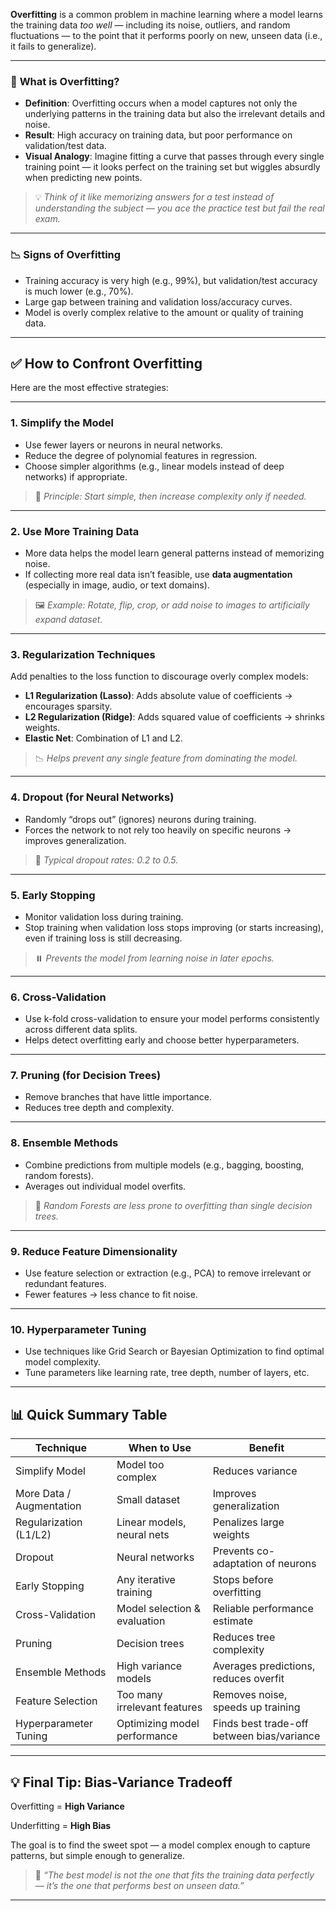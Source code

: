 **Overfitting** is a common problem in machine learning where a model learns the training data _too well_ — including its noise, outliers, and random fluctuations — to the point that it performs poorly on new, unseen data (i.e., it fails to generalize).

---

### 🎯 **What is Overfitting?**

- **Definition**: Overfitting occurs when a model captures not only the underlying patterns in the training data but also the irrelevant details and noise.
- **Result**: High accuracy on training data, but poor performance on validation/test data.
- **Visual Analogy**: Imagine fitting a curve that passes through every single training point — it looks perfect on the training set but wiggles absurdly when predicting new points.

> 💡 _Think of it like memorizing answers for a test instead of understanding the subject — you ace the practice test but fail the real exam._

---

### 📉 **Signs of Overfitting**

- Training accuracy is very high (e.g., 99%), but validation/test accuracy is much lower (e.g., 70%).
- Large gap between training and validation loss/accuracy curves.
- Model is overly complex relative to the amount or quality of training data.

---

## ✅ How to Confront Overfitting

Here are the most effective strategies:

---

### 1. **Simplify the Model**

- Use fewer layers or neurons in neural networks.
- Reduce the degree of polynomial features in regression.
- Choose simpler algorithms (e.g., linear models instead of deep networks) if appropriate.

> 🧠 _Principle: Start simple, then increase complexity only if needed._

---

### 2. **Use More Training Data**

- More data helps the model learn general patterns instead of memorizing noise.
- If collecting more real data isn’t feasible, use **data augmentation** (especially in image, audio, or text domains).

> 🖼️ _Example: Rotate, flip, crop, or add noise to images to artificially expand dataset._

---

### 3. **Regularization Techniques**

Add penalties to the loss function to discourage overly complex models:

- **L1 Regularization (Lasso)**: Adds absolute value of coefficients → encourages sparsity.
- **L2 Regularization (Ridge)**: Adds squared value of coefficients → shrinks weights.
- **Elastic Net**: Combination of L1 and L2.

> 📉 _Helps prevent any single feature from dominating the model._

---

### 4. **Dropout (for Neural Networks)**

- Randomly “drops out” (ignores) neurons during training.
- Forces the network to not rely too heavily on specific neurons → improves generalization.

> 🎲 _Typical dropout rates: 0.2 to 0.5._

---

### 5. **Early Stopping**

- Monitor validation loss during training.
- Stop training when validation loss stops improving (or starts increasing), even if training loss is still decreasing.

> ⏸️ _Prevents the model from learning noise in later epochs._

---

### 6. **Cross-Validation**

- Use k-fold cross-validation to ensure your model performs consistently across different data splits.
- Helps detect overfitting early and choose better hyperparameters.

---

### 7. **Pruning (for Decision Trees)**

- Remove branches that have little importance.
- Reduces tree depth and complexity.

---

### 8. **Ensemble Methods**

- Combine predictions from multiple models (e.g., bagging, boosting, random forests).
- Averages out individual model overfits.

> 🌲 _Random Forests are less prone to overfitting than single decision trees._

---

### 9. **Reduce Feature Dimensionality**

- Use feature selection or extraction (e.g., PCA) to remove irrelevant or redundant features.
- Fewer features → less chance to fit noise.

---

### 10. **Hyperparameter Tuning**

- Use techniques like Grid Search or Bayesian Optimization to find optimal model complexity.
- Tune parameters like learning rate, tree depth, number of layers, etc.

---

## 📊 Quick Summary Table

| Technique                | When to Use                  | Benefit                                    |
| ------------------------ | ---------------------------- | ------------------------------------------ |
| Simplify Model           | Model too complex            | Reduces variance                           |
| More Data / Augmentation | Small dataset                | Improves generalization                    |
| Regularization (L1/L2)   | Linear models, neural nets   | Penalizes large weights                    |
| Dropout                  | Neural networks              | Prevents co-adaptation of neurons          |
| Early Stopping           | Any iterative training       | Stops before overfitting                   |
| Cross-Validation         | Model selection & evaluation | Reliable performance estimate              |
| Pruning                  | Decision trees               | Reduces tree complexity                    |
| Ensemble Methods         | High variance models         | Averages predictions, reduces overfit      |
| Feature Selection        | Too many irrelevant features | Removes noise, speeds up training          |
| Hyperparameter Tuning    | Optimizing model performance | Finds best trade-off between bias/variance |

---

## 💡 Final Tip: Bias-Variance Tradeoff

Overfitting = **High Variance**

Underfitting = **High Bias**

The goal is to find the sweet spot — a model complex enough to capture patterns, but simple enough to generalize.

> 🎯 _“The best model is not the one that fits the training data perfectly — it’s the one that performs best on unseen data.”_

---
